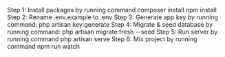 Step 1: Install packages by running command
    composer install
    npm install
Step 2: Rename .env.example to .env
Step 3: Generate app key by running command:
    php artisan key:generate
Step 4: Migrate & seed database by running command:
    php artisan migrate:fresh --seed
Step 5: Run server by running command
    php artisan serve
Step 6: Mix project by running command
    npm run watch